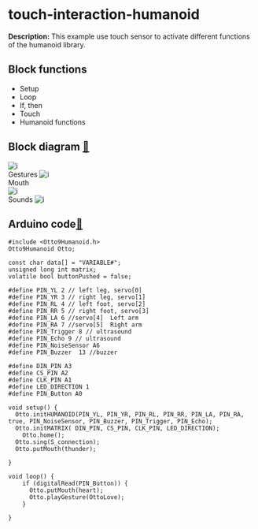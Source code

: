 # touch-interaction-humanoid
**Description:** This example use touch sensor to activate
different functions of the humanoid library.

## Block functions
* Setup
* Loop
* If, then 
* Touch
* Humanoid functions

## Block diagram [:robot:](block.bloc)
![i](blocks.png)  
Gestures 
![i](gesture.png)  
Mouth  
![i](mouth.png)  
Sounds
![i](sounds.png)  


## Arduino code[:green_book:](ino.ino)
``` 
#include <Otto9Humanoid.h>
Otto9Humanoid Otto;

const char data[] = "VARIABLE#";
unsigned long int matrix;
volatile bool buttonPushed = false;

#define PIN_YL 2 // left leg, servo[0]
#define PIN_YR 3 // right leg, servo[1]
#define PIN_RL 4 // left foot, servo[2]
#define PIN_RR 5 // right foot, servo[3]
#define PIN_LA 6 //servo[4]  Left arm
#define PIN_RA 7 //servo[5]  Right arm
#define PIN_Trigger 8 // ultrasound
#define PIN_Echo 9 // ultrasound
#define PIN_NoiseSensor A6
#define PIN_Buzzer  13 //buzzer

#define DIN_PIN A3
#define CS_PIN A2
#define CLK_PIN A1
#define LED_DIRECTION 1
#define PIN_Button A0

void setup() {
  Otto.initHUMANOID(PIN_YL, PIN_YR, PIN_RL, PIN_RR, PIN_LA, PIN_RA, true, PIN_NoiseSensor, PIN_Buzzer, PIN_Trigger, PIN_Echo);
  Otto.initMATRIX( DIN_PIN, CS_PIN, CLK_PIN, LED_DIRECTION);
    Otto.home();
  Otto.sing(S_connection);
  Otto.putMouth(thunder);

}

void loop() {
    if (digitalRead(PIN_Button)) {
      Otto.putMouth(heart);
      Otto.playGesture(OttoLove);
    }

}
```
